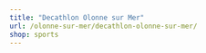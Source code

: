 ```yaml
---
title: "Decathlon Olonne sur Mer"
url: /olonne-sur-mer/decathlon-olonne-sur-mer/
shop: sports
---
```

